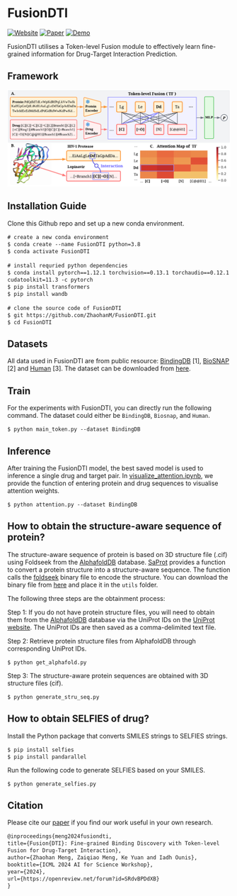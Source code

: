 # FusionDTI

<div align="left">

[![Website](https://img.shields.io/badge/FusionDTI-Website-blue)](https://zhaohanm.github.io/FusionDTI.github.io/)
[![Paper](https://img.shields.io/badge/arXiv-2406.01651-B31B1B.svg)](https://arxiv.org/abs/2406.01651)
[![Demo](https://img.shields.io/badge/Hugging%20Face-Spaces-yellow)](https://huggingface.co/spaces/Gla-AI4BioMed-Lab/FusionDTI)

</div>

FusionDTI utilises a Token-level Fusion module to effectively learn fine-grained information for Drug-Target Interaction Prediction.

## Framework
![FusionDTI](image/TF-DTI.png)

## Installation Guide

Clone this Github repo and set up a new conda environment.
```
# create a new conda environment
$ conda create --name FusionDTI python=3.8
$ conda activate FusionDTI

# install requried python dependencies
$ conda install pytorch==1.12.1 torchvision==0.13.1 torchaudio==0.12.1 cudatoolkit=11.3 -c pytorch
$ pip install transformers
$ pip install wandb

# clone the source code of FusionDTI
$ git https://github.com/ZhaohanM/FusionDTI.git
$ cd FusionDTI
```
## Datasets

All data used in FusionDTI are from public resource: [BindingDB](https://www.bindingdb.org/bind/index.jsp) [1], [BioSNAP](https://github.com/kexinhuang12345/MolTrans) [2] and [Human](https://github.com/lifanchen-simm/transformerCPI) [3]. The dataset can be downloaded from [here](https://github.com/peizhenbai/DrugBAN/tree/main/datasets).

## Train

For the experiments with FusionDTI, you can directly run the following command. The dataset could either be  `BindingDB`, `Biosnap`, and `Human`. 
```
$ python main_token.py --dataset BindingDB
``` 
## Inference

After training the FusionDTI model, the best saved model is used to inference a single drug and target pair. In [visualize_attention.ipynb](visualize_attention.ipynb), we provide the function of entering protein and drug sequences to visualise attention weights.

```
$ python attention.py --dataset BindingDB
``` 

## How to obtain the structure-aware sequence of protein?

The structure-aware sequence of protein is based on 3D structure file (.cif) using Foldseek from the [AlphafoldDB](https://alphafold.ebi.ac.uk) database.
[SaProt](https://github.com/westlake-repl/SaProt?tab=readme-ov-file) provides a function to convert a protein structure into a structure-aware sequence. The function calls the [foldseek](https://github.com/steineggerlab/foldseek) binary file to encode the structure. You can download the binary file from [here](https://drive.google.com/file/d/1B_9t3n_nlj8Y3Kpc_mMjtMdY0OPYa7Re/view?usp=sharing) and place it in the `utils` folder. 

The following three steps are the obtainment process:

Step 1: If you do not have protein structure files, you will need to obtain them from the [AlphafoldDB](https://alphafold.ebi.ac.uk) database via the UniProt IDs on the [UniProt website](https://www.uniprot.org). The UniProt IDs are then saved as a comma-delimited text file.

Step 2: Retrieve protein structure files from AlphafoldDB through corresponding UniProt IDs.
```
$ python get_alphafold.py
```
Step 3: The structure-aware protein sequences are obtained with 3D structure files (cif).
```
$ python generate_stru_seq.py
```
## How to obtain SELFIES of drug?

Install the Python package that converts SMILES strings to SELFIES strings.
```
$ pip install selfies 
$ pip install pandarallel
```
Run the following code to generate SELFIES based on your SMILES.
```
$ python generate_selfies.py
```
## Citation

Please cite our [paper](https://arxiv.org/abs/2406.01651) if you find our work useful in your own research.
```
@inproceedings{meng2024fusiondti,
title={Fusion{DTI}: Fine-grained Binding Discovery with Token-level Fusion for Drug-Target Interaction},
author={Zhaohan Meng, Zaiqiao Meng, Ke Yuan and Iadh Ounis},
booktitle={ICML 2024 AI for Science Workshop},
year={2024},
url={https://openreview.net/forum?id=SRdvBPDdXB}
}
```
